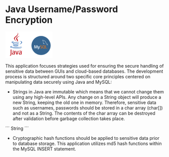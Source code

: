 # Java Username/Password Encryption
<img src="images/Java_MySQL.png" width="150">

This application focuses strategies used for ensuring the secure handling of sensitive data between GUIs and cloud-based databases. The development process is structured around two specific core principles centered on manipulating data securely using Java and MySQL:

* Strings in Java are immutable which means that we cannot change them using any high-level APIs. Any change on a String object will produce a new String, keeping the old one in memory. Therefore, sensitive data such as usernames, passwords should be stored in a char array (char[]) and not as a String. The contents of the char array can be destroyed after validation before garbage collection takes place.

´´´
String
´´´



* Cryptographic hash functions should be applied to sensitive data prior to database storage. This application utilizes md5 hash functions within the MySQL INSERT statement.
